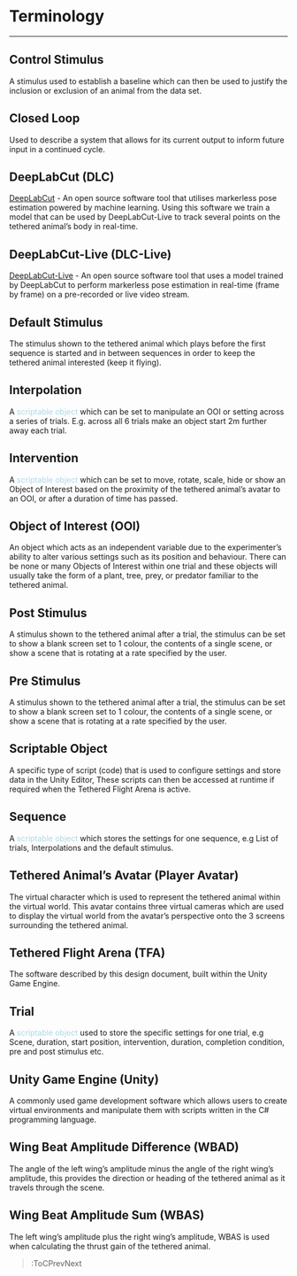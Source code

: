 <style>
img[src*="#centered"] {
    margin:auto;
    display:block;
 }
 img[src*="#invertedcenter"] {
    margin:auto;
    display:block;
    background: white;
    width: 55%;
    height: auto;
 }
 img[src*="#small"] {
    width: 250px;
    height: auto;
 }
 div.centertext{
    text-align:center;
 }
 abbr{
    border: none;
    text-decoration: none;
    color: lightblue;
}
</style>

# Terminology
<hr>

## Control Stimulus
A stimulus used to establish a baseline which can then be used to justify the inclusion or exclusion of an animal from the data set.

## Closed Loop
Used to describe a system that allows for its current output to inform future input in a continued cycle.

## DeepLabCut (DLC)
[DeepLabCut](http://www.mackenziemathislab.org/deeplabcut) - An open source software tool that utilises markerless pose estimation powered by machine learning. Using this software we train a model that can be used by DeepLabCut-Live to track several points on the tethered animal’s body in real-time.

## DeepLabCut-Live (DLC-Live)
[DeepLabCut-Live](http://www.mackenziemathislab.org/deeplabcut) - An open source software tool that uses a model trained by DeepLabCut to perform markerless pose estimation in real-time (frame by frame) on a pre-recorded or live video stream.

## Default Stimulus
The stimulus shown to the tethered animal which plays before the first sequence is started and in between sequences in order to keep the tethered animal interested (keep it flying).</div>

## Interpolation
A <abbr title="A specific type of script (code) that is used to configure settings and store data in the Unity Editor, These scripts can then be accessed at runtime if required when the Tethered Flight Arena is active.">scriptable object</abbr> which can be set to manipulate an OOI or setting across a series of trials. E.g. across all 6 trials make an object start 2m further away each trial.

## Intervention
A <abbr title="A specific type of script (code) that is used to configure settings and store data in the Unity Editor, These scripts can then be accessed at runtime if required when the Tethered Flight Arena is active.">scriptable object</abbr> which can be set to move, rotate, scale, hide or show an Object of Interest based on the proximity of the tethered animal’s avatar to an OOI, or after a duration of time has passed.

## Object of Interest (OOI)
An object which acts as an independent variable due to the experimenter’s ability to alter various settings such as its position and behaviour. There can be none or many Objects of Interest within one trial and these objects will usually take the form of a plant, tree, prey, or predator familiar to the tethered animal.

## Post Stimulus
A stimulus shown to the tethered animal after a trial, the stimulus can be set to show a blank screen set to 1 colour, the contents of a single scene, or show a scene that is rotating at a rate specified by the user.

## Pre Stimulus
A stimulus shown to the tethered animal after a trial, the stimulus can be set to show a blank screen set to 1 colour, the contents of a single scene, or show a scene that is rotating at a rate specified by the user.

## Scriptable Object
A specific type of script (code) that is used to configure settings and store data in the Unity Editor, These scripts can then be accessed at runtime if required when the Tethered Flight Arena is active.

## Sequence
A <abbr title="A specific type of script (code) that is used to configure settings and store data in the Unity Editor, These scripts can then be accessed at runtime if required when the Tethered Flight Arena is active.">scriptable object</abbr> which stores the settings for one sequence, e.g List of trials, Interpolations and the default stimulus.

## Tethered Animal’s Avatar (Player Avatar)
The virtual character which is used to represent the tethered animal within the virtual world. This avatar contains three virtual cameras which are used to display the virtual world from the avatar’s perspective onto the 3 screens surrounding the tethered animal.

## Tethered Flight Arena (TFA) 
The software described by this design document, built within the Unity Game Engine.

## Trial
A <abbr title="A specific type of script (code) that is used to configure settings and store data in the Unity Editor, These scripts can then be accessed at runtime if required when the Tethered Flight Arena is active.">scriptable object</abbr> used to store the specific settings for one trial, e.g Scene, duration, start position, intervention, duration, completion condition, pre and post stimulus etc. 

## Unity Game Engine (Unity)
A commonly used game development software which allows users to create virtual environments and manipulate them with scripts written in the C# programming language.

## Wing Beat Amplitude Difference (WBAD)
The angle of the left wing’s amplitude minus the angle of the right wing’s amplitude, this provides the direction or heading of the tethered animal as it travels through the scene.

## Wing Beat Amplitude Sum (WBAS)
The left wing’s amplitude plus the right wing’s amplitude, WBAS is used when calculating the thrust gain of the tethered animal.

> :ToCPrevNext